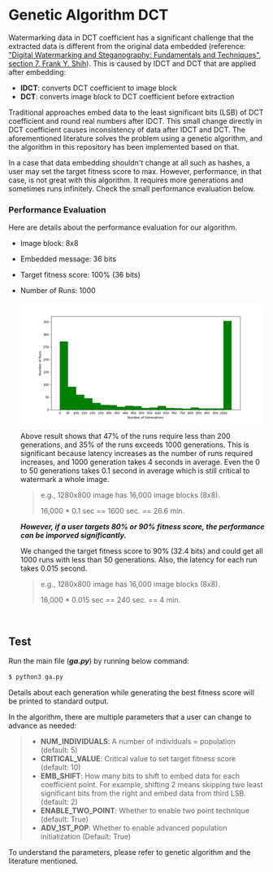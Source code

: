 # Genetic Algorithm DCT
Watermarking data in DCT coefficient has a significant challenge that the extracted data is different from the original data embedded (reference: ["Digital Watermarking and Steganography: Fundamentals and Techniques", section 7, Frank Y. Shih](https://researchwith.njit.edu/en/publications/digital-watermarking-and-steganography-fundamentals-and-technique-2)). This is caused by IDCT and DCT that are applied after embedding:
- **IDCT**: converts DCT coefficient to image block
- **DCT**: converts image block to DCT coefficient before extraction

Traditional approaches embed data to the least significant bits (LSB) of DCT coefficient and round real numbers after IDCT. This small change directly in DCT coefficient causes inconsistency of data after IDCT and DCT. The aforementioned literature solves the problem using a genetic algorithm, and the algorithm in this repository has been implemented based on that.

In a case that data embedding shouldn't change at all such as hashes, a user may set the target fitness score to max. However, performance, in that case, is not great with this algorithm. It requires more generations and sometimes runs infinitely. Check the small performance evaluation below.

### Performance Evaluation
Here are details about the performance evaluation for our algorithm.
- Image block: 8x8
- Embedded message: 36 bits
- Target fitness score: 100% (36 bits)
- Number of Runs: 1000

  <img src="https://github.com/ChangMinPark/genetic-algorithm-dct/blob/main/result.png" width="800">

  Above result shows that 47% of the runs require less than 200 generations, and 35% of the runs exceeds 1000 generations. This is significant because latency increases as the number of runs required increases, and 1000 generation takes 4 seconds in average. Even the 0 to 50 generations takes 0.1 second in average which is still critical to watermark a whole image. 
  
  > e.g., 1280x800 image has 16,000 image blocks (8x8). 
  > 
  > 16,000 * 0.1 sec == 1600 sec. == 26.6 min. 
  
  **_However, if a user targets 80% or 90% fitness score, the performance can be imporved significantly._** 
  
  We changed the target fitness score to 90% (32.4 bits) and could get all 1000 runs with less than 50 generations. Also, the latency for each run takes 0.015 second.

  > e.g., 1280x800 image has 16,000 image blocks (8x8). 
  > 
  > 16,000 * 0.015 sec == 240 sec. == 4 min. 
  

<br/>

## Test
Run the main file (**_ga.py_**) by running below command:
```sh
$ python3 ga.py
```
Details about each generation while generating the best fitness score will be printed to standard output.

In the algorithm, there are multiple parameters that a user can change to advance as needed:
> - **NUM_INDIVIDUALS**: A number of individuals = population (default: 5)
> - **CRITICAL_VALUE**: Critical value to set target fitness score (default: 10)
> - **EMB_SHIFT**: How many bits to shift to embed data for each coefficient point. For example, shifting 2 means skipping two least significant bits from the right and embed data from third LSB. (default: 2)
> - **ENABLE_TWO_POINT**: Whether to enable two point technique (default: True)
> - **ADV_1ST_POP**: Whether to enable advanced population initialization (Default: True)

To understand the parameters, please refer to genetic algorithm and the literature mentioned. 
